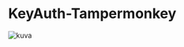 # KeyAuth-Tampermonkey

![kuva](https://github.com/mazkdevf/KeyAuth-Tampermonkey/assets/79049205/d75c1519-c15d-46ae-9079-e35c81eb4643)
